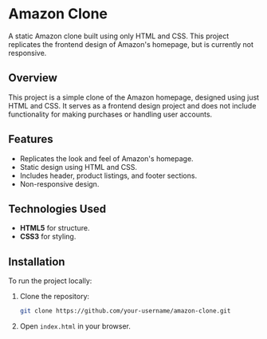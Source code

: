 # Amazon Clone

A static Amazon clone built using only HTML and CSS. This project replicates the frontend design of Amazon's homepage, but is currently not responsive.


## Overview
This project is a simple clone of the Amazon homepage, designed using just HTML and CSS. It serves as a frontend design project and does not include functionality for making purchases or handling user accounts.

## Features
- Replicates the look and feel of Amazon's homepage.
- Static design using HTML and CSS.
- Includes header, product listings, and footer sections.
- Non-responsive design.

## Technologies Used
- **HTML5** for structure.
- **CSS3** for styling.

## Installation
To run the project locally:
1. Clone the repository:
    ```bash
    git clone https://github.com/your-username/amazon-clone.git
    ```
2. Open `index.html` in your browser.